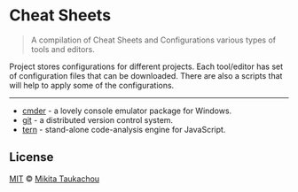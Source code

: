 Cheat Sheets
============

> A compilation of Cheat Sheets and Configurations various types of tools and editors.

Project stores configurations for different projects. Each tool/editor has set of configuration files that can be downloaded. There are also a scripts that will help to apply some of the configurations.

___

* [cmder](config/cmder/README.md) - a lovely console emulator package for Windows.
* [git](config/git/README.md) - a distributed version control system.
* [tern](config/tern/README.md) - stand-alone code-analysis engine for JavaScript.

## License ##

[MIT](LICENSE) © [Mikita Taukachou](https://edloidas.com)
